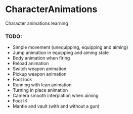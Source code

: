 # CharacterAnimations
 Character animations learning

### TODO: 
- Simple movement (unequipping, equipping and aiming)
- Jump animation in equipping and aiming state
- Body animation when firing
- Reload animation
- Switch weapon animation
- Pickup weapon animation
- Foot lock
- Running with lean animation
- Turning in place animation
- Camera smooth interplation when aiming
- Foot IK
- Mantle and vault (with and without a gun)